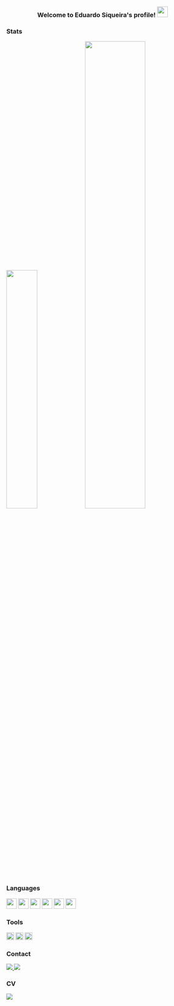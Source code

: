 <h3 align="center">
  Welcome to Eduardo Siqueira's profile!
  <img src="https://media.giphy.com/media/hvRJCLFzcasrR4ia7z/giphy.gif" width="28">
</h3>



### Stats
<div>
  <img width="40%" src="https://github-readme-stats.vercel.app/api?username=devsiqueira92&count_private=true&show_icons=true&theme=dark">
  <img width="56%" src="https://github-readme-stats.vercel.app/api/top-langs/?username=devsiqueira92&count_private=true&show_icons=true&theme=dark">
</div>
  



### Languages

<div>  
  <img height="27" src="https://cdn.jsdelivr.net/gh/devicons/devicon/icons/javascript/javascript-original.svg" />
  <img height="27" src="https://cdn.jsdelivr.net/gh/devicons/devicon/icons/typescript/typescript-original.svg" />
  <img height="27" src="https://cdn.jsdelivr.net/gh/devicons/devicon/icons/dotnetcore/dotnetcore-original.svg" />
  <img height="27" src="https://cdn.jsdelivr.net/gh/devicons/devicon/icons/csharp/csharp-original.svg" />
  <img height="27" src="https://cdn.jsdelivr.net/gh/devicons/devicon/icons/microsoftsqlserver/microsoftsqlserver-plain.svg" />
  <img height="27" src="https://cdn.jsdelivr.net/gh/devicons/devicon/icons/mysql/mysql-original.svg" />
</div>

### Tools

<div>  
  <img height="20" src="https://img.shields.io/badge/microsoft%20azure-0089D6?style=for-the-badge&logo=microsoft-azure&logoColor=white" />
  <img height="20" src="https://img.shields.io/badge/Visual_Studio-5C2D91?style=for-the-badge&logo=visual%20studio&logoColor=white" />
  <img height="20" src="https://img.shields.io/badge/Visual_Studio_Code-0078D4?style=for-the-badge&logo=visual%20studio%20code&logoColor=white" />
</div>


  
### Contact

<a href="https://www.linkedin.com/in/duusiqueira92/" target="_blank">
  <img src="https://img.shields.io/badge/LinkedIn-0077B5?style=for-the-badge&logo=linkedin&logoColor=white">
</a>

<a href="mailto:dev.siqueira92@outlook.com">
  <img src="https://img.shields.io/badge/Microsoft_Outlook-0078D4?style=for-the-badge&logo=microsoft-outlook&logoColor=white">
</a>

  
### CV
<a href="https://www.figma.com/file/gIK4R0fYev7DLwQOgGBzLq/CV-Eduardo-Siqueira?node-id=0%3A1">
  <img src="https://img.shields.io/badge/Figma-F24E1E?style=for-the-badge&logo=figma&logoColor=white">
</a>
